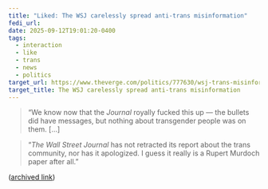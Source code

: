 ```yaml
---
title: "Liked: The WSJ carelessly spread anti-trans misinformation"
fedi_url:
date: 2025-09-12T19:01:20-0400
tags:
  - interaction
  - like
  - trans
  - news
  - politics
target_url: https://www.theverge.com/politics/777630/wsj-trans-misinformation-charlie-kirk
target_title: The WSJ carelessly spread anti-trans misinformation
---
```


> “We know now that the _Journal_ royally fucked this up — the bullets did have messages, but nothing about transgender people was on them. \[…\]

> “_The Wall Street Journal_ has not retracted its report about the trans community, nor has it apologized. I guess it really is a Rupert Murdoch paper after all.”

([archived link](https://archive.ph/60MqF))
